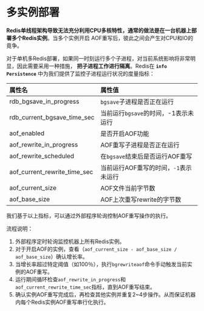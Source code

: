 多实例部署
==================================================================
**Redis单线程架构导致无法充分利用CPU多核特性，通常的做法是在一台机器上部署多个Redis实例**。当多个实例开启
AOF重写后，彼此之间会产生对CPU和IO的竟争。

对于单机多Redis部署，如果同一时刻运行多个子进程，对当前系统影响将非常明显，因此需要采用一种措施，
**把子进程工作进行隔离**。Redis在 **`info Persistence`** 中为我们提供了监控子进程运行状况的度量指标：

| 属性名 | 属性值 |
| :------------- | :------------- |
| rdb_bgsave_in_progress | `bgsave`子进程是否正在运行 |
| rdb_current_bgsave_time_sec | 当前运行`bgsave`的时间，-1表示未运行 |
| aof_enabled | 是否开启AOF功能 |
| aof_rewrite_in_progress | AOF重写子进程是否正在运行 |
| aof_rewrite_scheduled | 在`bgsave`结束后是否运行AOF重写 |
| aof_current_rewrite_time_sec | 当前运行AOF重写的时间，`-1`表示未运行 |
| aof_current_size | AOF文件当前字节数 |
| aof_base_size | AOF上次重写rewrite的字节数 |

我们基于以上指标，可以通过外部程序轮询控制AOF重写操作的执行。

流程说明：
1. 外部程序定时轮询监控机器上所有Redis实例。
2. 对于开启AOF的实例，查看（`aof_current_size - aof_base_size / aof_base_size`）确认增长率。
3. 当增长率超过特定阈值（如100％），执行`bgrewriteaof`命令手动触发当前实例的AOF重写。
4. 运行期间循环检查`aof_rewrite_in_progress`和`aof_current_rewrite_time_sec`指标，直到AOF重写结束。
5. 确认实例AOF重写完成后，再检查其他实例并重复2~4步操作。从而保证机器内每个Redis实例AOF重写串行化执行。
